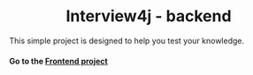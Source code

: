 <h1 align="center">Interview4j - backend</h1>

This simple project is designed to help you test your knowledge.

#### Go to the [Frontend project](https://github.com/rsh-12/interview4j/tree/dev/frontend)